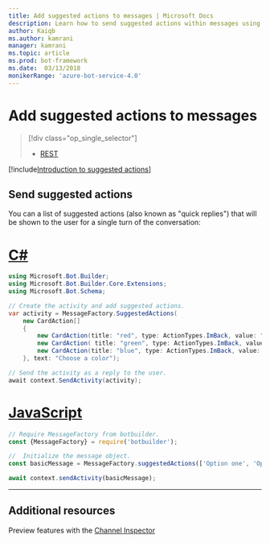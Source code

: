 ```yaml
---
title: Add suggested actions to messages | Microsoft Docs
description: Learn how to send suggested actions within messages using the Bot Builder SDK for JavaScript.
author: Kaiqb
ms.author: kamrani
manager: kamrani
ms.topic: article
ms.prod: bot-framework
ms.date:  03/13/2018
monikerRange: 'azure-bot-service-4.0'
---
```


# Add suggested actions to messages
> [!div class="op_single_selector"]
> - [REST](../rest-api/bot-framework-rest-connector-add-suggested-actions.md)

[!include[Introduction to suggested actions](../includes/snippet-suggested-actions-intro.md)] 

## Send suggested actions

You can a list of suggested actions (also known as "quick replies") that will be shown to the user for a single turn of the conversation:

# [C#](#tab/csharp)

```csharp
using Microsoft.Bot.Builder;
using Microsoft.Bot.Builder.Core.Extensions;
using Microsoft.Bot.Schema;

// Create the activity and add suggested actions.
var activity = MessageFactory.SuggestedActions(
    new CardAction[]
    {
        new CardAction(title: "red", type: ActionTypes.ImBack, value: "red"),
        new CardAction( title: "green", type: ActionTypes.ImBack, value: "green"),
        new CardAction(title: "blue", type: ActionTypes.ImBack, value: "blue")
    }, text: "Choose a color");

// Send the activity as a reply to the user.
await context.SendActivity(activity);
```

# [JavaScript](#tab/javascript)

```javascript
// Require MessageFactory from botbuilder.
const {MessageFactory} = require('botbuilder');

//  Initialize the message object.
const basicMessage = MessageFactory.suggestedActions(['Option one', 'Option two', 'Option 3'], 'Please choose one option');

await context.sendActivity(basicMessage);
```

---

## Additional resources
Preview features with the [Channel Inspector](../bot-service-channel-inspector.md)
